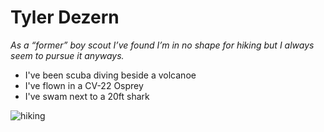 # Tyler Dezern

*As a “former” boy scout I’ve found I’m in no shape for hiking but I always seem to pursue it anyways.*

- I've been scuba diving beside a volcanoe
- I've flown in a CV-22 Osprey
- I've swam next to a 20ft shark

![hiking](https://drive.google.com/uc?id=1ta0-n02Ay6BgiMOqXOV3vpVmPl4UvaBO)